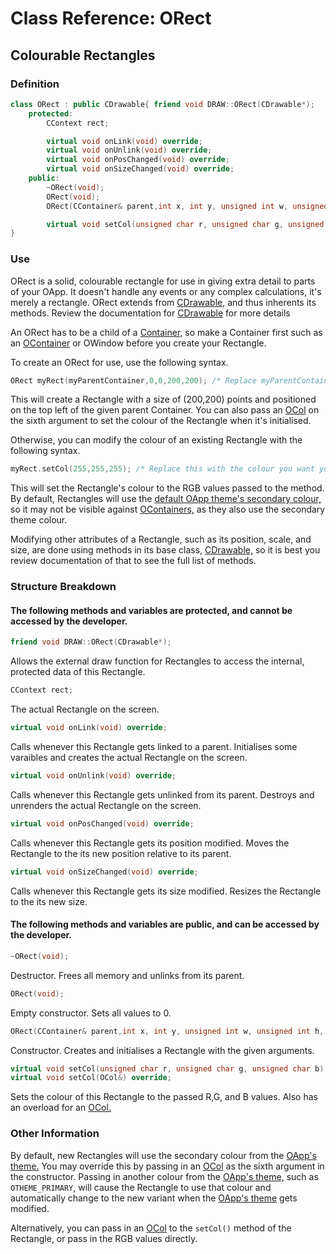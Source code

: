 # Class Reference: ORect
## Colourable Rectangles

### Definition
```cpp
class ORect : public CDrawable{ friend void DRAW::ORect(CDrawable*);
	protected:
		CContext rect;

		virtual void onLink(void) override;
		virtual void onUnlink(void) override;
		virtual void onPosChanged(void) override;
		virtual void onSizeChanged(void) override;
	public:
		~ORect(void);
		ORect(void);
		ORect(CContainer& parent,int x, int y, unsigned int w, unsigned int h, OCol& col=OTHEME_SECONDARY);

		virtual void setCol(unsigned char r, unsigned char g, unsigned char b) override; virtual void setCol(OCol&) override;
}
```
### Use
ORect is a solid, colourable rectangle for use in giving extra detail to parts of your OApp. It doesn't handle any events or any complex calculations, it's merely a rectangle.
ORect extends from [CDrawable,](https://github.com/RosettaHS/OKit/blob/main/docs/Class%20Reference/Control%20Classes/CDrawable.md) and thus inherents its methods. Review the documentation for [CDrawable](https://github.com/RosettaHS/OKit/blob/main/docs/Class%20Reference/Control%20Classes/CDrawable.md) for more details

An ORect has to be a child of a [Container,](https://github.com/RosettaHS/OKit/blob/main/docs/Class%20Reference/Control%20Classes/CContainer.md) so make a Container first such as an [OContainer](https://github.com/RosettaHS/OKit/blob/main/docs/Class%20Reference/OContainer.md) or OWindow before you create your Rectangle.

To create an ORect for use, use the following syntax.
```cpp
ORect myRect(myParentContainer,0,0,200,200); /* Replace myParentContainer with the Container you wish to link this Rectangle to! */
```
This will create a Rectangle with a size of (200,200) points and positioned on the top left of the given parent Container.
You can also pass an [OCol](https://github.com/RosettaHS/OKit/blob/main/docs/Class%20Reference/OCol.md) on the sixth argument to set the colour of the Rectangle when it's initialised.

Otherwise, you can modify the colour of an existing Rectangle with the following syntax.
```cpp
myRect.setCol(255,255,255); /* Replace this with the colour you want your Rectangle to be! */
```
This will set the Rectangle's colour to the RGB values passed to the method. By default, Rectangles will use the [default OApp theme's secondary colour,](https://github.com/RosettaHS/OKit/blob/main/docs/Class%20Reference/OCol.md#other-information) so it may not be visible against [OContainers,](https://github.com/RosettaHS/OKit/blob/main/docs/Class%20Reference/OContainer.md) as they also use the secondary theme colour.

Modifying other attributes of a Rectangle, such as its position, scale, and size, are done using methods in its base class, [CDrawable,](https://github.com/RosettaHS/OKit/blob/main/docs/Class%20Reference/Control%20Classes/CDrawable.md) so it is best you review documentation of that to see the full list of methods.

### Structure Breakdown
#### The following methods and variables are protected, and cannot be accessed by the developer.
```cpp
friend void DRAW::ORect(CDrawable*);
```
Allows the external draw function for Rectangles to access the internal, protected data of this Rectangle.
```cpp
CContext rect;
```
The actual Rectangle on the screen.
```cpp
virtual void onLink(void) override;
```
Calls whenever this Rectangle gets linked to a parent. Initialises some varaibles and creates the actual Rectangle on the screen.
```cpp
virtual void onUnlink(void) override;
```
Calls whenever this Rectangle gets unlinked from its parent. Destroys and unrenders the actual Rectangle on the screen.
```cpp
virtual void onPosChanged(void) override;
```
Calls whenever this Rectangle gets its position modified. Moves the Rectangle to the its new position relative to its parent.
```cpp
virtual void onSizeChanged(void) override;
```
Calls whenever this Rectangle gets its size modified. Resizes the Rectangle to the its new size.
#### The following methods and variables are public, and can be accessed by the developer.
```cpp
~ORect(void);
```
Destructor. Frees all memory and unlinks from its parent.
```cpp
ORect(void);
```
Empty constructor. Sets all values to 0.
```cpp
ORect(CContainer& parent,int x, int y, unsigned int w, unsigned int h, OCol& col=OTHEME_SECONDARY);
```
Constructor. Creates and initialises a Rectangle with the given arguments.
```cpp
virtual void setCol(unsigned char r, unsigned char g, unsigned char b) override;
virtual void setCol(OCol&) override;
```
Sets the colour of this Rectangle to the passed R,G, and B values.
Also has an overload for an [OCol.](https://github.com/RosettaHS/OKit/blob/main/docs/Class%20Reference/OCol.md)

### Other Information
By default, new Rectangles will use the secondary colour from the [OApp's theme.](https://github.com/RosettaHS/OKit/blob/main/docs/Class%20Reference/OCol.md#other-information)
You may override this by passing in an [OCol](https://github.com/RosettaHS/OKit/blob/main/docs/Class%20Reference/OCol.md) as the sixth argument in the constructor.
Passing in another colour from the [OApp's theme,](https://github.com/RosettaHS/OKit/blob/main/docs/Class%20Reference/OCol.md#other-information) such as `OTHEME_PRIMARY`, will cause the Rectangle to use that colour and automatically change to the new variant when the [OApp's theme](https://github.com/RosettaHS/OKit/blob/main/docs/Class%20Reference/OCol.md#other-information) gets modified.

Alternatively, you can pass in an [OCol](https://github.com/RosettaHS/OKit/blob/main/docs/Class%20Reference/OCol.md) to the `setCol()` method of the Rectangle, or pass in the RGB values directly.